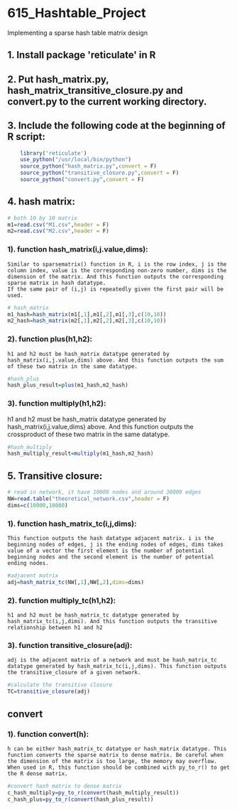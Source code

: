 # 615_Hashtable_Project
Implementing a sparse hash table matrix design
## 1. Install package 'reticulate' in R
## 2. Put hash_matrix.py, hash_matrix_transitive_closure.py and convert.py to the current working directory.
## 3. Include the following code at the beginning of R script:
```R
	library('reticulate')
	use_python("/usr/local/bin/python")
	source_python("hash_matrix.py",convert = F)
	source_python("transitive_closure.py",convert = F)
	source_python("convert.py",convert = F)
```

## 4. hash matrix:
```R
# both 10 by 10 matrix
m1=read.csv("M1.csv",header = F)
m2=read.csv("M2.csv",header = F)
```
### 1). function hash_matrix(i,j.value,dims):
	Similar to sparsematrix() function in R, i is the row index, j is the column index, value is the corresponding non-zero number, dims is the dimension of the matrix. And this function outputs the corresponding sparse matrix in hash datatype.
	If the same pair of (i,j) is repeatedly given the first pair will be used.
```R
# hash_matrix
m1_hash=hash_matrix(m1[,1],m1[,2],m1[,3],c(10,10))
m2_hash=hash_matrix(m2[,1],m2[,2],m2[,3],c(10,10))
```
### 2). function plus(h1,h2):
	h1 and h2 must be hash_matrix datatype generated by hash_matrix(i,j.value,dims) above. And this function outputs the sum of these two matrix in the same datatype.
```R
#hash_plus
hash_plus_result=plus(m1_hash,m2_hash)
```
### 3). function multiply(h1,h2):
  h1 and h2 must be hash_matrix datatype generated by hash_matrix(i,j.value,dims) above. And this function outputs the crossproduct of these two matrix in the same datatype.
```R
#hash_multiply
hash_multiply_result=multiply(m1_hash,m2_hash)
```
## 5. Transitive closure:
```R
# read in network, it have 10000 nodes and around 30000 edges
NW=read.table("theoretical_network.csv",header = F)
dims=c(10000,10000)
```
### 1). function hash_matrix_tc(i,j,dims):
	This function outputs the hash datatype adjacent matrix. i is the beginning nodes of edges, j is the ending nodes of edges, dims takes value of a vector the first element is the number of potential beginning nodes and the second element is the number of potential ending nodes.
```R
#adjacent matrix
adj=hash_matrix_tc(NW[,1],NW[,2],dims=dims)
```
### 2). function multiply_tc(h1,h2):
	h1 and h2 must be hash_matrix_tc datatype generated by hash_matrix_tc(i,j,dims). And this function outputs the transitive relationship between h1 and h2
### 3). function transitive_closure(adj):
	adj is the adjacent matrix of a network and must be hash_matrix_tc datatype generated by hash_matrix_tc(i,j,dims). This function outputs the transitive_closure of a given network.
```R
#calculate the transitive closure
TC=transitive_closure(adj)
```
## convert
### 1). function convert(h):
	h can be either hash_matrix_tc datatype or hash_matrix datatype. This function converts the sparse matrix to dense matrix. Be careful when the dimension of the matrix is too large, the memory may overflow. When used in R, this function should be combined with py_to_r() to get the R dense matrix.
```R
#convert hash matrix to dense matrix
c_hash_multiply=py_to_r(convert(hash_multiply_result))
c_hash_plus=py_to_r(convert(hash_plus_result))
```
